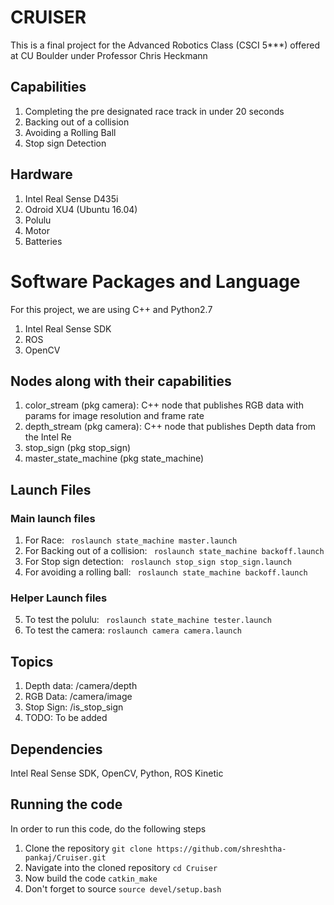# CRUISER
This is a final project for the Advanced Robotics Class (CSCI 5***) offered at CU Boulder under Professor Chris Heckmann

## Capabilities
1. Completing the pre designated race track in under 20 seconds
2. Backing out of a collision
3. Avoiding a Rolling Ball
4. Stop sign Detection

## Hardware
1. Intel Real Sense D435i
2. Odroid XU4 (Ubuntu 16.04)
3. Polulu
4. Motor
5. Batteries 

# Software Packages and Language
For this project, we are using C++ and Python2.7
1. Intel Real Sense SDK
2. ROS
3. OpenCV

## Nodes along with their capabilities
1. color_stream (pkg camera): C++ node that publishes RGB data with params for image resolution and frame rate
2. depth_stream (pkg camera): C++ node that publishes Depth data from the Intel Re
3. stop_sign (pkg stop_sign)
4. master_state_machine (pkg state_machine)

## Launch Files

### Main launch files
1. For Race: 
``` roslaunch state_machine master.launch```
2. For Backing out of a collision:
``` roslaunch state_machine backoff.launch```
3. For Stop sign detection:
``` roslaunch stop_sign stop_sign.launch```
4. For avoiding a rolling ball:
``` roslaunch state_machine backoff.launch```

### Helper Launch files
5. To test the polulu:
``` roslaunch state_machine tester.launch```
6. To test the camera:
```roslaunch camera camera.launch```

## Topics
1. Depth data: /camera/depth
2. RGB Data: /camera/image
3. Stop Sign: /is_stop_sign
4. TODO: To be added

## Dependencies
Intel Real Sense SDK, OpenCV, Python, ROS Kinetic

## Running the code
In order to run this code, do the following steps
1. Clone the repository
```git clone https://github.com/shreshtha-pankaj/Cruiser.git```
2. Navigate into the cloned repository
```cd Cruiser```
3. Now build the code
```catkin_make```
4.  Don't forget to source 
```source devel/setup.bash```


